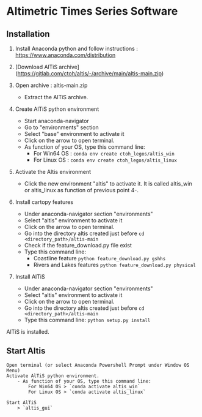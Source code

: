 # Altimetric Times Series Software


## Installation


1. Install Anaconda python and follow instructions :
    https://www.anaconda.com/distribution

2. [Download AlTiS archive] (https://gitlab.com/ctoh/altis/-/archive/main/altis-main.zip)

3. Open archive : altis-main.zip
    - Extract the AlTiS archive.



4. Create AlTiS python environment
    - Start anaconda-navigator
    - Go to "environments" section
    - Select "base" environment to activate it
    - Click on the arrow to open terminal.
    - As function of your OS, type this command line:
        - For Win64 OS : `conda env create ctoh_legos/altis_win`
        - For Linux OS : `conda env create ctoh_legos/altis_linux`



5. Activate the Altis environment
    - Click the new environment "altis" to activate it. It is called
    altis_win or altis_linux as function of previous point 4-.



6. Install cartopy features
    - Under anaconda-navigator section "environments"
    - Select "altis" environment to activate it
    - Click on the arrow to open terminal.
    - Go into the directory altis created just before
        `cd <directory_path>/altis-main`
    - Check if the feature_download.py file exist
    - Type this command line:
        * Coastline feature
            `python feature_download.py gshhs`
        * Rivers and Lakes features
            `python feature_download.py physical`



7. Install AlTiS
    - Under anaconda-navigator section "environments"
    - Select "altis" environment to activate it
    - Click on the arrow to open terminal.
    - Go into the directory altis created just before
        `cd <directory_path>/altis-main`
    - Type this command line:
        `python setup.py install`



AlTiS is installed.

## Start Altis

    Open terminal (or select Anaconda Powershell Prompt under Window OS Menu)
    Activate AlTiS python environment.
        - As function of your OS, type this command line:
            For Win64 OS > `conda activate altis_win`
            For Linux OS > `conda activate altis_linux`

    Start AlTiS
        > `altis_gui`




